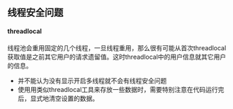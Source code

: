 ## 线程安全问题
#### threadlocal
线程池会重用固定的几个线程，一旦线程重用，那么很有可能从首次threadlocal获取值是之前其它用户的请求遗留值。这时threadlocal中的用户信息就其它用户的信息。
- 并不能认为没有显示开启多线程就不会有线程安全问题
- 使用用类似threadlocal工具来存放一些数据时，需要特别注意在代码运行完后，显式地清空设置的数据。
